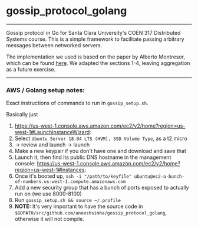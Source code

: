 # gossip_protocol_golang

---

Gossip protocol in Go for Santa Clara University's COEN 317 Distributed Systems course. This is a simple framework to facilitate passing arbitrary messages between networked servers.

The implementation we used is based on the paper by Alberto Montresor, which can be found [here](http://disi.unitn.it/~montreso/ds/papers/montresor17.pdf). We adapted the sections 1-4, leaving aggregation as a future exercise.

---

### AWS / Golang setup notes:

Exact instructions of commands to run in `gossip_setup.sh`.

Basically just
1. https://us-west-1.console.aws.amazon.com/ec2/v2/home?region=us-west-1#LaunchInstanceWizard:
2. Select `Ubuntu Server 18.04 LTS (HVM), SSD Volume Type`, as a t2.micro
3. -> review and launch -> launch
4. Make a new keypair if you don't have one and download and save that
5. Launch it, then find its public DNS hostname in the management console: https://us-west-1.console.aws.amazon.com/ec2/v2/home?region=us-west-1#Instances:
6. Once it's booted up, `ssh -i "/path/to/keyfile" ubuntu@ec2-a-bunch-of-numbers.us-west-1.compute.amazonaws.com`
7. Add a new security group that has a bunch of ports exposed to actually run on (we use 8000-8100)
8. Run `gossip_setup.sh && source ~/.profile` 
9. **NOTE:** It's very important to have the source code in `$GOPATH/src/github.com/aneeshsimha/gossip_protocol_golang`, otherwise it will not compile.
